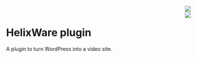 <a href="https://travis-ci.org/insideout10/helixware-plugin"><img align="right" src="https://travis-ci.org/insideout10/helixware-plugin.png?branch=master" /></a><br/>
<a href="https://codeclimate.com/github/insideout10/helixware-plugin"><img align="right" src="https://codeclimate.com/github/insideout10/helixware-plugin.png" /></a>


HelixWare plugin
================

A plugin to turn WordPress into a video site.
